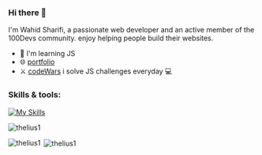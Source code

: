 ### Hi there 👋

I'm Wahid Sharifi, a passionate web developer and an active member of the 100Devs community. enjoy helping people build their websites.

- 🌱 I'm learning JS
- 🌐 <a href="https://wahidsharifi.vercel.app" target="_blank">portfolio</a>
- ⚔️ <a href="https://www.codewars.com/users/wahidahsharifi">codeWars</a> i solve JS challenges everyday 💻

### Skills & tools:
[![My Skills](https://skillicons.dev/icons?i=html,css,js,git,nodejs)](https://skillicons.dev)

<p align="left"> <img src="https://komarev.com/ghpvc/?username=wahidahsharifi&label=Profile%20views&color=0e75b6&style=flat" alt="thelius1" /> </p>
<p><img align="left" src="https://github-readme-stats.vercel.app/api/top-langs?username=wahidahsharifi&show_icons=true&locale=en&layout=compact" alt="thelius1" /></p>
<p>&nbsp;<img align="center" src="https://github-readme-stats.vercel.app/api?username=wahidahsharifi&show_icons=true&locale=en" alt="thelius1" /></p>
